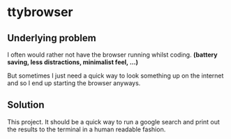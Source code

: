 # ttybrowser
## Underlying problem
I often would rather not have the browser running whilst coding.
**(battery saving, less distractions, minimalist feel, ...)**

But sometimes I just need a quick way to look something up on the
internet and so I end up starting the browser anyways.

## Solution
This project. It should be a quick way to run a google search and 
print out the results to the terminal in a human readable fashion.
